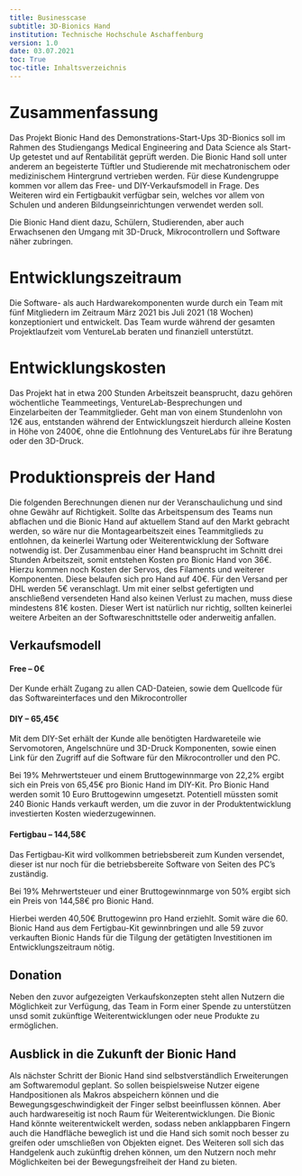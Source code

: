```yaml
---
title: Businesscase
subtitle: 3D-Bionics Hand
institution: Technische Hochschule Aschaffenburg
version: 1.0
date: 03.07.2021
toc: True
toc-title: Inhaltsverzeichnis
---
```


# Zusammenfassung

Das Projekt Bionic Hand des Demonstrations-Start-Ups 3D-Bionics soll im Rahmen des Studiengangs Medical Engineering and Data Science als Start-Up getestet und auf Rentabilität geprüft werden. Die Bionic Hand soll unter anderem an begeisterte Tüftler und Studierende mit mechatronischem oder medizinischem Hintergrund vertrieben werden. Für diese Kundengruppe kommen vor allem das Free- und DIY-Verkaufsmodell in Frage. Des Weiteren wird ein Fertigbaukit verfügbar sein, welches vor allem von Schulen und anderen Bildungseinrichtungen verwendet werden soll.

Die Bionic Hand dient dazu, Schülern, Studierenden, aber auch Erwachsenen den Umgang mit 3D-Druck, Mikrocontrollern und Software näher zubringen.

# Entwicklungszeitraum

Die Software- als auch Hardwarekomponenten wurde durch ein Team mit fünf Mitgliedern im Zeitraum März 2021 bis Juli 2021 (18 Wochen) konzeptioniert und entwickelt. Das Team wurde während der gesamten Projektlaufzeit vom VentureLab beraten und finanziell unterstützt.

# Entwicklungskosten

Das Projekt hat in etwa 200 Stunden Arbeitszeit beansprucht, dazu gehören wöchentliche Teammeetings, VentureLab-Besprechungen und Einzelarbeiten der Teammitglieder. Geht man von einem Stundenlohn von 12€ aus, entstanden während der Entwicklungszeit hierdurch alleine Kosten in Höhe von 2400€, ohne die Entlohnung des VentureLabs für ihre Beratung oder den 3D-Druck.

# Produktionspreis der Hand

Die folgenden Berechnungen dienen nur der Veranschaulichung und sind ohne Gewähr auf Richtigkeit. Sollte das Arbeitspensum des Teams nun abflachen und die Bionic Hand auf aktuellem Stand auf den Markt gebracht werden, so wäre nur die Montagearbeitszeit eines Teammitglieds zu entlohnen, da keinerlei Wartung oder Weiterentwicklung der Software notwendig ist. Der Zusammenbau einer Hand beansprucht im Schnitt drei Stunden Arbeitszeit, somit entstehen Kosten pro Bionic Hand von 36€. Hierzu kommen noch Kosten der Servos, des Filaments und weiterer Komponenten. Diese belaufen sich pro Hand auf 40€. Für den Versand per DHL werden 5€ veranschlagt. Um mit einer selbst gefertigten und anschließend versendeten Hand also keinen Verlust zu machen, muss diese mindestens 81€ kosten. Dieser Wert ist natürlich nur richtig, sollten keinerlei weitere Arbeiten an der Softwareschnittstelle oder anderweitig anfallen.

## Verkaufsmodell

#### Free – 0€

Der Kunde erhält Zugang zu allen CAD-Dateien, sowie dem Quellcode für das Softwareinterfaces und den Mikrocontroller

#### DIY – 65,45€

Mit dem DIY-Set erhält der Kunde alle benötigten Hardwareteile wie Servomotoren, Angelschnüre und 3D-Druck Komponenten, sowie einen Link für den Zugriff auf die Software für den Mikrocontroller und den PC.

Bei 19% Mehrwertsteuer und einem Bruttogewinnmarge von 22,2% ergibt sich ein Preis von 65,45€ pro Bionic Hand im DIY-Kit. Pro Bionic Hand werden somit 10 Euro Bruttogewinn umgesetzt. Potentiell müssten somit 240 Bionic Hands verkauft werden, um die zuvor in der Produktentwicklung investierten Kosten wiederzugewinnen.

#### Fertigbau – 144,58€

Das Fertigbau-Kit wird vollkommen betriebsbereit zum Kunden versendet, dieser ist nur noch für die betriebsbereite Software von Seiten des PC’s zuständig.

Bei 19% Mehrwertsteuer und einer Bruttogewinnmarge von 50% ergibt sich ein Preis von 144,58€ pro Bionic Hand.

Hierbei werden 40,50€ Bruttogewinn pro Hand erziehlt. Somit wäre die 60. Bionic Hand aus dem Fertigbau-Kit gewinnbringen und alle 59 zuvor verkauften Bionic Hands für die Tilgung der getätigten Investitionen im Entwicklungszeitraum nötig.

## Donation

Neben den zuvor aufgezeigten Verkaufskonzepten steht allen Nutzern die Möglichkeit zur Verfügung, das Team in Form einer Spende zu unterstützen unsd somit zukünftige Weiterentwicklungen oder neue Produkte zu ermöglichen.

## Ausblick in die Zukunft der Bionic Hand

Als nächster Schritt der Bionic Hand sind selbstverständlich Erweiterungen am Softwaremodul geplant. So sollen beispielsweise Nutzer eigene Handpositionen als Makros abspeichern können und die Bewegungsgeschwindigkeit der Finger selbst beeinflussen können. Aber auch hardwareseitig ist noch Raum für Weiterentwicklungen. Die Bionic Hand könnte weiterentwickelt werden, sodass neben anklappbaren Fingern auch die Handfläche beweglich ist und die Hand sich somit noch besser zu greifen oder umschließen von Objekten eignet. Des Weiteren soll sich das Handgelenk auch zukünftig drehen können, um den Nutzern noch mehr Möglichkeiten bei der Bewegungsfreiheit der Hand zu bieten.
